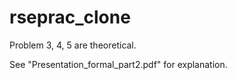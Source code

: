 # rseprac_clone

Problem 3, 4, 5 are theoretical.

See "Presentation_formal_part2.pdf" for explanation.  

